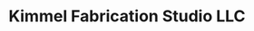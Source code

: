 ---
title: "Kimmel Fabrication Studio LLC"
url: /fort-wayne/kimmel-fabrication-studio-llc/
shop: car repair
---